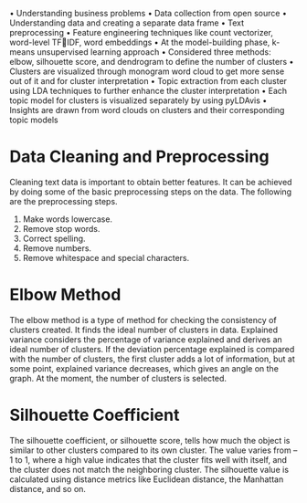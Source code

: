 • Understanding business problems
• Data collection from open source
• Understanding data and creating a separate data frame
• Text preprocessing
• Feature engineering techniques like count vectorizer, word-level TFIDF, word embeddings
• At the model-building phase, k-means unsupervised learning approach
• Considered three methods: elbow, silhouette score, and dendrogram to define the number of clusters
• Clusters are visualized through monogram word cloud to get more sense out of it and for cluster interpretation
• Topic extraction from each cluster using LDA techniques to further enhance the cluster interpretation
• Each topic model for clusters is visualized separately by using pyLDAvis
• Insights are drawn from word clouds on clusters and their corresponding topic models


# Data Cleaning and Preprocessing
Cleaning text data is important to obtain better features. It can be achieved by doing some of the basic preprocessing steps on the data.
The following are the preprocessing steps.
1. Make words lowercase.
2. Remove stop words.
3. Correct spelling.
4. Remove numbers.
5. Remove whitespace and special characters.

# Elbow Method
The elbow method is a type of method for checking the consistency of clusters created. It finds the ideal number of clusters in data. Explained variance considers the percentage of variance explained and derives an ideal number of clusters. If the deviation percentage explained is compared with the number of clusters, the first cluster adds a lot of information, but at some point, explained variance decreases, which gives an angle on the graph. At the moment, the number of clusters is selected.

# Silhouette Coefficient
The silhouette coefficient, or silhouette score, tells how much the object is similar to other clusters compared to its own cluster. The value varies from –1 to 1, where a high value indicates that the cluster fits well with itself, and the cluster does not match the neighboring cluster.
The silhouette value is calculated using distance metrics like Euclidean distance, the Manhattan distance, and so on.

